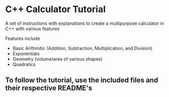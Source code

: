 # C++ Calculator Tutorial

A set of instructions with explanations to create a multipurpose calculator in C++ with various features

Features include
- Basic Arithmitic (Addition, Subtraction, Multiplication, and Division)
- Exponentials
- Geometry (volume/area of various shapes)
- Quadratics

## To follow the tutorial, use the included files and their respective README's
